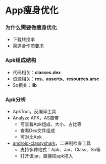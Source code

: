 # App瘦身优化

### 为什么需要做瘦身优化

* 下载转换率
* 渠道合作商要求

### Apk组成结构

* 代码相关：**classes.dex**
* 资源相关：**res、asserts、resources.arsc**
* So相关：**lib**

### Apk分析

* ApkTool，反编译工具
* Analyze APK，AS自带
  * 可查看Apk组成、大小、占比等
  * 查看Dex文件组成
  * 可对比Apk
* [android-classyshark](https://github.com/google/android-classyshark)，二进制检查工具
  * 支持多种格式：Apk、Jar、Class、So等
  * 打开该jar，直接把apk拖入


